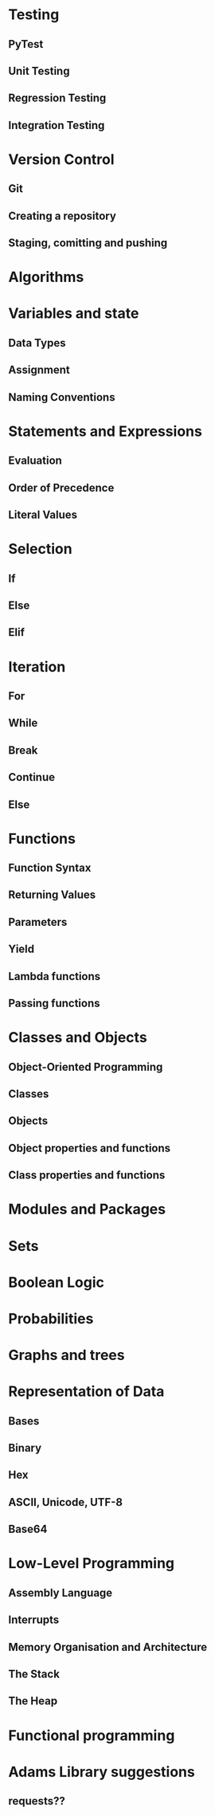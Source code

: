 



# Testing
## PyTest
## Unit Testing
## Regression Testing
## Integration Testing

# Version Control
## Git
## Creating a repository
## Staging, comitting and pushing

# Algorithms


# Variables and state
## Data Types
## Assignment
## Naming Conventions
# Statements and Expressions
## Evaluation
## Order of Precedence
## Literal Values
# Selection
## If
## Else
## Elif
# Iteration
## For
## While
## Break
## Continue
## Else
# Functions
## Function Syntax
## Returning Values
## Parameters
## Yield
## Lambda functions
## Passing functions
# Classes and Objects
## Object-Oriented Programming
## Classes
## Objects
## Object properties and functions
## Class properties and functions
# Modules and Packages

# Sets
# Boolean Logic
# Probabilities
# Graphs and trees
# Representation of Data
## Bases
## Binary
## Hex
## ASCII, Unicode, UTF-8
## Base64

# Low-Level Programming
## Assembly Language
## Interrupts
## Memory Organisation and Architecture
## The Stack 
## The Heap
# Functional programming


# Adams Library suggestions
## requests??
## 